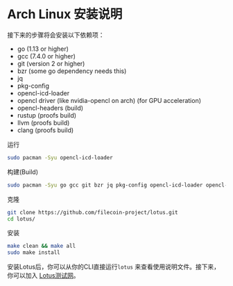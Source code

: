 # Arch Linux 安装说明

接下来的步骤将会安装以下依赖项：

- go (1.13 or higher)
- gcc (7.4.0 or higher)
- git (version 2 or higher)
- bzr (some go dependency needs this)
- jq
- pkg-config
- opencl-icd-loader
- opencl driver (like nvidia-opencl on arch) (for GPU acceleration)
- opencl-headers (build)
- rustup (proofs build)
- llvm (proofs build)
- clang (proofs build)

运行

```sh
sudo pacman -Syu opencl-icd-loader
```

构建(Build)

```sh
sudo pacman -Syu go gcc git bzr jq pkg-config opencl-icd-loader opencl-headers
```

克隆

```sh
git clone https://github.com/filecoin-project/lotus.git
cd lotus/
```

安装

```sh
make clean && make all
sudo make install
```

安装Lotus后，你可以从你的CLI直接运行`lotus` 来查看使用说明文件。接下来，你可以加入 [Lotus测试网](https://docs.lotu.sh/en+join-testnet)。